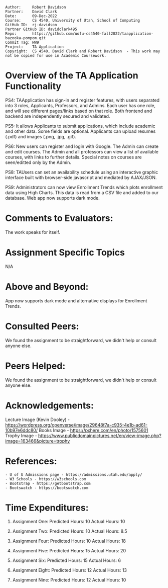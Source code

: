 ```
Author:     Robert Davidson
Partner:    David Clark
Date:       09-Dec-2022
Course:     CS 4540, University of Utah, School of Computing
GitHub ID:  rj-davidson
Partner GitHub ID: davidclark495
Repo:       https://github.com/uofu-cs4540-fall2022/taapplication-bazooka-pompom.git
Commit Tag: HW9
Project:    TA Application
Copyright:  CS 4540, David Clark and Robert Davidson  - This work may not be copied for use in Academic Coursework.
```
# Overview of the TA Application Functionality
    
PS4:
    TAApplication has sign-in and register features, with users separated
    into 3 roles, Applicants, Professors, and Admins. Each user has one role, and will see
    different pages/links based on that role. Both frontend and backend are independently secured
    and validated.

PS5:
    It allows Applicants to submit applications, which include academic and other data. Some fields are optional.
    Applicants can upload resumes (.pdf) and images (.png, .jpg, .gif).

PS6:
    New users can register and login with Google. The Admin can create and edit courses. The Admin and all professors can view 
    a list of available courses, with links to further details. Special notes on courses are seen/editted only by the Admin.

PS8:
    TAUsers can set an availability schedule using an interactive graphic interface built with browser-side javascript
    and mediated by AJAX/JSON.

PS9:
    Administrators can now view Enrollment Trends which plots enrollment data using High Charts. This data is read from a
    CSV file and added to our database. Web app now supports dark mode.



# Comments to Evaluators:

The work speaks for itself.

# Assignment Specific Topics

N/A

# Above and Beyond:

App now supports dark mode and alternative displays for Enrollment Trends.

# Consulted Peers:

We found the assignment to be straightforward, we didn't help or consult anyone else.

# Peers Helped:

We found the assignment to be straightforward, we didn't help or consult anyone else.

# Acknowledgements:

Lecture Image (Kevin Dooley) - https://wordpress.org/openverse/image/29648f7a-c935-4e1b-ad61-10b97e6ddc80/
Books Image - https://pxhere.com/en/photo/1575601
Trophy Image - https://www.publicdomainpictures.net/en/view-image.php?image=163466&picture=trophy

# References:

    - U of U Admissions page - https://admissions.utah.edu/apply/
    - W3 Schools - https://w3schools.com
    - Bootstrap - https://getbootstrap.com
    - Bootswatch - https://bootswatch.com

# Time Expenditures:

   1. Assignment One:       Predicted Hours: 10 Actual Hours: 10
   2. Assignment Two:       Predicted Hours: 10 Actual Hours: 8.5
   
   4. Assignment Four:      Predicted Hours: 10 Actual Hours: 18
   5. Assignment Five:      Predicted Hours: 15 Actual Hours: 20
   6. Assignment Six:       Predicted Hours: 15 Actual Hours: 6
   
   8. Assignment Eight:     Predicted Hours: 12 Actual Hours: 13
   9. Assignment Nine:      Predicted Hours: 12 Actual Hours: 10